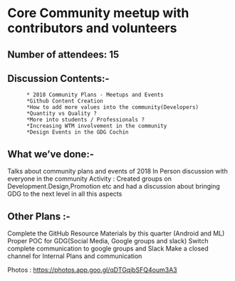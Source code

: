 # Core Community meetup with contributors and volunteers

## Number of attendees: 15

## Discussion Contents:-
          * 2018 Community Plans - Meetups and Events
          *Github Content Creation
          *How to add more values into the community(Developers)
          *Quantity vs Quality ?
          *More into students / Professionals ?
          *Increasing WTM involvement in the community
          *Design Events in the GDG Cochin 

## What we’ve done:-
Talks about community plans and events of 2018 
In Person discussion with everyone in the community
Activity : Created groups on Development.Design,Promotion etc and had a discussion about bringing GDG to the next level in all this aspects

## Other Plans :-
Complete the GitHub Resource Materials by this quarter (Android and ML)
Proper POC for GDG(Social Media, Google groups and slack)
Switch complete communication to google groups and Slack
Make a closed channel for Internal Plans and communication

Photos : https://photos.app.goo.gl/qDTGqjbSFQ4oum3A3

